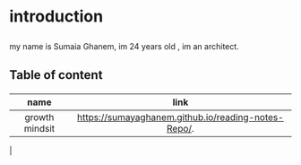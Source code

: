 # introduction <P>
my name is Sumaia Ghanem, im 24 years old , im an architect.<P>
  ## Table of content <P>
 | name | link |
| :---: | :---: |
| growth mindsit | https://sumayaghanem.github.io/reading-notes-Repo/.|
 |
